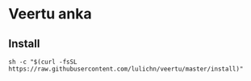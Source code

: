 # Veertu anka

## Install

```
sh -c "$(curl -fsSL https://raw.githubusercontent.com/lulichn/veertu/master/install)"
```

